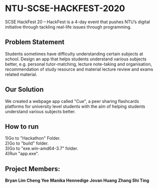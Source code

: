 # NTU-SCSE-HACKFEST-2020

SCSE HackFest 20  – HackFest is a 4-day event that pushes NTU’s digital initiative through tackling real-life issues through programming.

## Problem Statement
Students sometimes have difficulty understanding certain subjects at school. Design an app that helps students understand various subjects better, e.g. personal tutor-matching, lecture note-taking and organisation, recommendation of study resource and material lecture review and exams related material.

## Our Solution
We created a webpage app called "Cue", a peer sharing flashcards platforms for university level students with the aim of helping students understand various subjects better.

## How to run
1)Go to "Hackathon" Folder.  
2)Go to "build" folder.  
3)Go to "exe.win-amd64-3.7" folder.  
4)Run "app.exe".  

## Project Members:  
**Bryan Lim Cheng Yee** 
**Manika Hennedige** 
**Jovan Huang** 
**Zhang Shi Ting** 
